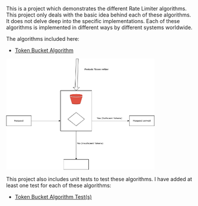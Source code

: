 This is a project which demonstrates the different Rate Limiter algorithms. This project only deals with the basic idea behind each of these algorithms. It does not delve deep into the specific implementations. Each of these algorithms is implemented in different ways by different systems worldwide.

The algorithms included here:
- [Token Bucket Algorithm](src/main/java/com/pallamsetty/tokenbucket)
<img src="assets/Load%20Bucket%20Algorithm.drawio.png" width="400" height="300" />

This project also includes unit tests to test these algorithms. I have added at least one test for each of these algorithms:
- [Token Bucket Algorithm Test(s)](src/test/java/com/pallamsetty/tokenbucket)
